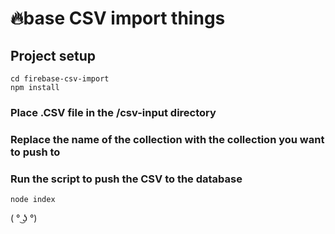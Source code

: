 # 🔥base CSV import things

## Project setup
```
cd firebase-csv-import
npm install
```

### Place .CSV file in the /csv-input directory

### Replace the name of the collection with the collection you want to push to

### Run the script to push the CSV to the database
```
node index
```

( ° ͜ʖ °)
